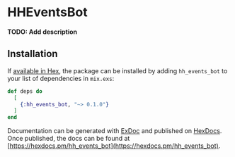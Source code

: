 # HHEventsBot

**TODO: Add description**

## Installation

If [available in Hex](https://hex.pm/docs/publish), the package can be installed
by adding `hh_events_bot` to your list of dependencies in `mix.exs`:

```elixir
def deps do
  [
    {:hh_events_bot, "~> 0.1.0"}
  ]
end
```

Documentation can be generated with [ExDoc](https://github.com/elixir-lang/ex_doc)
and published on [HexDocs](https://hexdocs.pm). Once published, the docs can
be found at [https://hexdocs.pm/hh_events_bot](https://hexdocs.pm/hh_events_bot).

